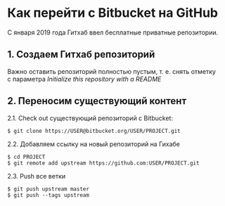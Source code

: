 # Как перейти с Bitbucket на GitHub

С января 2019 года Гитхаб ввел бесплатные приватные репозитории.

## 1. Создаем Гитхаб репозиторий

Важно оставить репозиторий полностью пустым, т. е. снять отметку с параметра _Initialize this repository with a README_

## 2. Переносим существующий контент

2.1. Check out существующий репозиторий с Bitbucket:

	$ git clone https://USER@bitbucket.org/USER/PROJECT.git

2.2. Добавляем ссылку на новый репозиторий на Гихабе

	$ cd PROJECT
	$ git remote add upstream https://github.com:USER/PROJECT.git

2.3. Push все ветки

	$ git push upstream master
	$ git push --tags upstream

